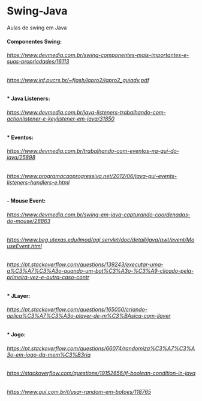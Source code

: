 # Swing-Java
Aulas de swing em Java

#### Componentes Swing:

###### https://www.devmedia.com.br/swing-componentes-mais-importantes-e-suas-propriedades/16113

###### https://www.inf.pucrs.br/~flash/lapro2/lapro2_guiadv.pdf

#### * Java Listeners:

###### https://www.devmedia.com.br/java-listeners-trabalhando-com-actionlistener-e-keylistener-em-java/31850

#### * Eventos:

###### https://www.devmedia.com.br/trabalhando-com-eventos-na-gui-do-java/25898

###### https://www.programacaoprogressiva.net/2012/06/java-gui-events-listeners-handlers-e.html


#### - Mouse Event:

###### https://www.devmedia.com.br/swing-em-java-capturando-coordenadas-do-mouse/28863

###### https://www.beg.utexas.edu/lmod/agi.servlet/doc/detail/java/awt/event/MouseEvent.html

###### https://pt.stackoverflow.com/questions/139243/executar-uma-a%C3%A7%C3%A3o-quando-um-bot%C3%A3o-%C3%A9-clicado-pela-primeira-vez-e-outra-caso-contr

#### * JLayer:

###### https://pt.stackoverflow.com/questions/165050/criando-aplica%C3%A7%C3%A3o-player-de-m%C3%BAsica-com-jlayer


#### * Jogo:

###### https://pt.stackoverflow.com/questions/66074/randomiza%C3%A7%C3%A3o-em-jogo-da-mem%C3%B3ria 

###### https://stackoverflow.com/questions/19152656/if-boolean-condition-in-java

###### https://www.guj.com.br/t/usar-random-em-botoes/118765
